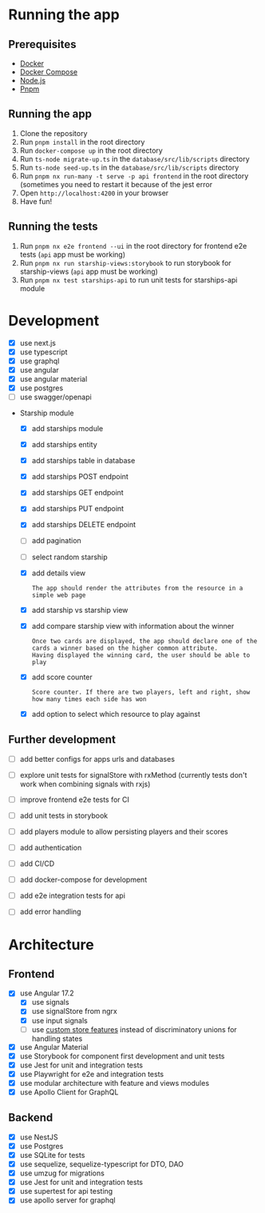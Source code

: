 # Running the app
## Prerequisites
- [Docker](https://www.docker.com/)
- [Docker Compose](https://docs.docker.com/compose/)
- [Node.js](https://nodejs.org/en/)
- [Pnpm](https://pnpm.io/)
## Running the app
1. Clone the repository
2. Run `pnpm install` in the root directory
3. Run `docker-compose up` in the root directory
4. Run `ts-node migrate-up.ts` in the `database/src/lib/scripts` directory
5. Run `ts-node seed-up.ts` in the `database/src/lib/scripts` directory
6. Run `pnpm nx run-many -t serve -p api frontend` in the root directory (sometimes you need to restart it because of the jest error
7. Open `http://localhost:4200` in your browser
8. Have fun!

## Running the tests
1. Run `pnpm nx e2e frontend --ui` in the root directory for frontend e2e tests (`api` app must be working)
2. Run `pnpm nx run starship-views:storybook` to run storybook for starship-views (`api` app must be working)
3. Run `pnpm nx test starships-api` to run unit tests for starships-api module

# Development
- [x] use next.js
- [x] use typescript
- [x] use graphql
- [x] use angular
- [x] use angular material
- [x] use postgres
- [ ] use swagger/openapi
- Starship module
  - [x] add starships module
  - [x] add starships entity
  - [x] add starships table in database
  - [x] add starships POST endpoint
  - [x] add starships GET endpoint
  - [x] add starships PUT endpoint
  - [x] add starships DELETE endpoint
  - [ ] add pagination
  - [ ] select random starship
  - [x] add details view

        The app should render the attributes from the resource in a simple web page
  - [x] add starship vs starship view
  - [x] add compare starship view with information about the winner
      
        Once two cards are displayed, the app should declare one of the cards a winner based on the higher common attribute.
        Having displayed the winning card, the user should be able to play
  - [x] add score counter
        
        Score counter. If there are two players, left and right, show how many times each side has won
  - [x] add option to select which resource to play against
  
## Further development
- [ ] add better configs for apps urls and databases
- [ ] explore unit tests for signalStore with rxMethod (currently tests don't work when combining signals with rxjs)
- [ ] improve frontend e2e tests for CI
- [ ] add unit tests in storybook
- [ ] add players module to allow persisting players and their scores
- [ ] add authentication
- [ ] add CI/CD
- [ ] add docker-compose for development
- [ ] add e2e integration tests for api
- [ ] add error handling


# Architecture
## Frontend
- [x] use Angular 17.2
  - [x] use signals
  - [x] use signalStore from ngrx
  - [x] use input signals
  - [ ] use [custom store features](https://ngrx.io/guide/signals/signal-store/custom-store-features#example-1-tracking-request-status) instead of discriminatory unions for handling states
- [x] use Angular Material
- [x] use Storybook for component first development and unit tests
- [x] use Jest for unit and integration tests
- [x] use Playwright for e2e and integration tests
- [x] use modular architecture with feature and views modules
- [x] use Apollo Client for GraphQL

## Backend
- [x] use NestJS
- [x] use Postgres
- [x] use SQLite for tests
- [x] use sequelize, sequelize-typescript for DTO, DAO
- [x] use umzug for migrations
- [x] use Jest for unit and integration tests
- [x] use supertest for api testing
- [x] use apollo server for graphql
